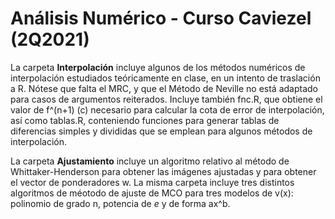 # Análisis Numérico - Curso Caviezel (2Q2021)
 
La carpeta **Interpolación** incluye algunos de los métodos numéricos de interpolación estudiados teóricamente en clase, en un intento de traslación a R. Nótese que falta el MRC, y que el Método de Neville no está adaptado para casos de argumentos reiterados. Incluye también fnc.R, que obtiene el valor de f^(n+1) (c) necesario para calcular la cota de error de interpolación, así como tablas.R, conteniendo funciones para generar tablas de diferencias simples y divididas que se emplean para algunos métodos de interpolación.

La carpeta **Ajustamiento** incluye un algoritmo relativo al método de Whittaker-Henderson para obtener las imágenes ajustadas y para obtener el vector de ponderadores w. La misma carpeta incluye tres distintos algoritmos de méotodo de ajuste de MCO para tres modelos de v(x): polinomio de grado n, potencia de _e_ y de forma ax^b.
